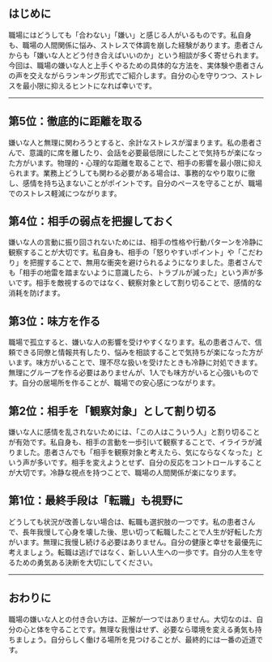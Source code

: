 ## はじめに
職場にはどうしても「合わない」「嫌い」と感じる人がいるものです。私自身も、職場の人間関係に悩み、ストレスで体調を崩した経験があります。患者さんからも「嫌いな人とどう付き合えばいいのか」という相談が多く寄せられます。今回は、職場の嫌いな人と上手くやるための具体的な方法を、実体験や患者さんの声を交えながらランキング形式でご紹介します。自分の心を守りつつ、ストレスを最小限に抑えるヒントになれば幸いです。

---

## 第5位：徹底的に距離を取る
嫌いな人と無理に関わろうとすると、余計なストレスが溜まります。私の患者さんで、意識的に席を離したり、会話を必要最低限にしたことで気持ちが楽になった方がいます。物理的・心理的な距離を取ることで、相手の影響を最小限に抑えられます。業務上どうしても関わる必要がある場合は、事務的なやり取りに徹し、感情を持ち込まないことがポイントです。自分のペースを守ることが、職場でのストレス軽減につながります。

## 第4位：相手の弱点を把握しておく
嫌いな人の言動に振り回されないためには、相手の性格や行動パターンを冷静に観察することが大切です。私自身も、相手の「怒りやすいポイント」や「こだわり」を把握することで、無用な衝突を避けられるようになりました。患者さんでも「相手の地雷を踏まないように意識したら、トラブルが減った」という声が多いです。相手を敵視するのではなく、観察対象として割り切ることで、感情的な消耗を防げます。

## 第3位：味方を作る
職場で孤立すると、嫌いな人の影響を受けやすくなります。私の患者さんで、信頼できる同僚と情報共有したり、悩みを相談することで気持ちが楽になった方がいます。味方がいることで、理不尽な扱いを受けたときも冷静に対処できます。無理にグループを作る必要はありませんが、1人でも味方がいると心強いものです。自分の居場所を作ることが、職場での安心感につながります。

## 第2位：相手を「観察対象」として割り切る
嫌いな人に感情を乱されないためには、「この人はこういう人」と割り切ることが有効です。私自身も、相手の言動を一歩引いて観察することで、イライラが減りました。患者さんでも「相手を観察対象と考えたら、気にならなくなった」という声が多いです。相手を変えようとせず、自分の反応をコントロールすることが大切です。冷静な視点を持つことで、職場の人間関係が楽になります。

## 第1位：最終手段は「転職」も視野に
どうしても状況が改善しない場合は、転職も選択肢の一つです。私の患者さんで、長年我慢して心身を壊した後、思い切って転職したことで人生が好転した方がいます。無理に我慢し続ける必要はありません。自分の健康と幸せを最優先に考えましょう。転職は逃げではなく、新しい人生への一歩です。自分の人生を守るための勇気ある決断を大切にしてください。

---

## おわりに
職場の嫌いな人との付き合い方は、正解が一つではありません。大切なのは、自分の心と体を守ることです。無理な我慢はせず、必要なら環境を変える勇気も持ちましょう。自分らしく働ける場所を見つけることが、最終的には一番の近道です。 
